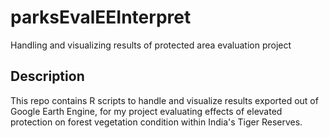 # parksEvalEEInterpret
Handling and visualizing results of protected area evaluation project

## Description
This repo contains R scripts to handle and visualize results exported out of Google Earth Engine, for my project evaluating effects of elevated protection on forest vegetation condition within India's Tiger Reserves.
